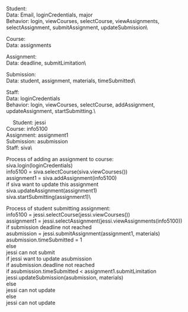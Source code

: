 Student:\
Data: Email, loginCredentials, major\
Behavior: login, viewCourses, selectCourse, viewAssignments, selectAssignment, submitAssignment, updateSubmission\

Course:\
Data: assignments

Assignment:\
Data: deadline, submitLimitation\

Submission:\
Data: student, assignment, materials, timeSubmitted\

Staff:\
Data: loginCredentials\
Behavior: login, viewCourses, selectCourse, addAssignment, updateAssignment, startSubmitting.\


 
Student: jessi\
Course: info5100\
Assignment: assignment1\
Submission: asubmission\
Staff: siva\

Process of adding an assignment to course:\
siva.login(loginCredentials)\
info5100 = siva.selectCourse(siva.viewCourses())\
assignment1 = siva.addAssignment(info5100)\
if siva want to update this assignment\
siva.updateAssignment(assignment1)\
siva.startSubmitting(assignment1)\

Process of student submitting assignment:\
info5100 = jessi.selectCourse(jessi.viewCourses())\
assignment1 = jessi.selectAssignment(jessi.viewAssignments(info5100))\
if submission deadline not reached\
asubmission = jessi.submitAssignment(assignment1, materials)\
asubmission.timeSubmitted = 1\
else\
jessi can not submit \
if jessi want to update asubmission\
if asubmission.deadline not reached\
if asubmission.timeSubmitted < assignment1.submitLimitation\
jessi.updateSubmission(asubmission, materials)\
else\
jessi can not update\
else\
jessi can not update
    



